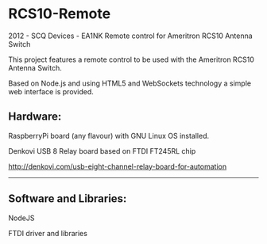 # RCS10-Remote
2012 - SCQ Devices - EA1NK
Remote control for Ameritron RCS10 Antenna Switch

This project features a remote control to be used with the Ameritron RCS10 Antenna Switch.

Based on Node.js and using HTML5 and WebSockets technology a simple web interface is provided.

Hardware:
----------------------------------------------------------------

RaspberryPi board (any flavour) with GNU Linux OS installed.

Denkovi USB 8 Relay board based on FTDI FT245RL chip

http://denkovi.com/usb-eight-channel-relay-board-for-automation

----------------------------------------------------------------

Software and Libraries:
----------------------------------------------------------------

NodeJS

FTDI driver and libraries


